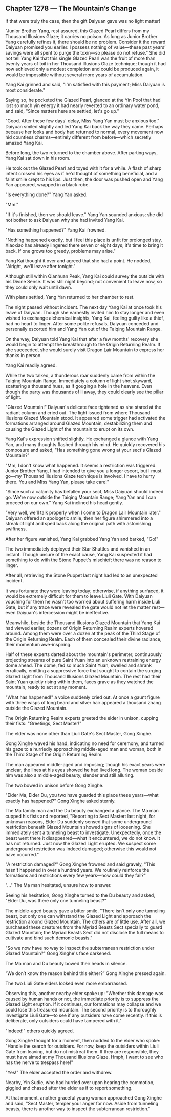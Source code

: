 ## Chapter 1278 — The Mountain’s Change

If that were truly the case, then the gift Daiyuan gave was no light matter!

"Junior Brother Yang, rest assured, this Glazed Pearl differs from my Thousand Illusions Glaze; it carries no poison. As long as Junior Brother Yang carefully refines it, there should be no problem. Consider it the reward Daiyuan promised you earlier. I possess nothing of value—these past years’ savings were all spent to purge the toxin—so please do not refuse." She did not tell Yang Kai that this single Glazed Pearl was the fruit of more than twenty years of toil in her Thousand Illusions Glaze technique; though it had now achieved only a modest completion and could be produced again, it would be impossible without several more years of accumulation.

Yang Kai grinned and said, "I'm satisfied with this payment; Miss Daiyuan is most considerate."

Saying so, he pocketed the Glazed Pearl, glanced at the Yin Pool that had lost so much yin energy it had nearly reverted to an ordinary water pond, and said, "Since matters here are settled, let's go up."

"Good. After these few days' delay, Miss Yang Yan must be anxious too." Daiyuan smiled slightly and led Yang Kai back the way they came. Perhaps because her looks and body had returned to normal, every movement now hid countless charms—entirely different from before—which secretly amazed Yang Kai.

Before long, the two returned to the chamber above. After parting ways, Yang Kai sat down in his room.

He took out the Glazed Pearl and toyed with it for a while. A flash of sharp intent crossed his eyes as if he'd thought of something beneficial, and a faint smile crept to his lips. Just then, the door was pushed open and Yang Yan appeared, wrapped in a black robe.

"Is everything done?" Yang Yan asked.

"Mm."

"If it's finished, then we should leave." Yang Yan sounded anxious; she did not bother to ask Daiyuan why she had invited Yang Kai.

"Has something happened?" Yang Kai frowned.

"Nothing happened exactly, but I feel this place is unfit for prolonged stay. Xiaoxiao has already lingered there seven or eight days; it's time to bring it back. If one grows too greedy, problems may arise."

Yang Kai thought it over and agreed that she had a point. He nodded, "Alright, we'll leave after tonight."

Although still within Qianhuan Peak, Yang Kai could survey the outside with his Divine Sense. It was still night beyond; not convenient to leave now, so they could only wait until dawn.

With plans settled, Yang Yan returned to her chamber to rest.

The night passed without incident. The next day Yang Kai at once took his leave of Daiyuan. Though she earnestly invited him to stay longer and even wished to exchange alchemical insights, Yang Kai, feeling guilty like a thief, had no heart to linger. After some polite refusals, Daiyuan conceded and personally escorted him and Yang Yan out of the Taiqing Mountain Range.

On the way, Daiyuan told Yang Kai that after a few months' recovery she would begin to attempt the breakthrough to the Origin Returning Realm. If she succeeded, she would surely visit Dragon Lair Mountain to express her thanks in person.

Yang Kai readily agreed.

While the two talked, a thunderous roar suddenly came from within the Taiqing Mountain Range. Immediately a column of light shot skyward, scattering a thousand hues, as if gouging a hole in the heavens. Even though the party was thousands of li away, they could clearly see the pillar of light.

"Glazed Mountain!" Daiyuan's delicate face tightened as she stared at the radiant column and cried out. The light issued from where Thousand Illusions Glazed Mountain stood. It appeared some trigger had activated the formations arranged around Glazed Mountain, destabilizing them and causing the Glazed Light of the mountain to erupt on its own.

Yang Kai's expression shifted slightly. He exchanged a glance with Yang Yan, and many thoughts flashed through his mind. He quickly recovered his composure and asked, "Has something gone wrong at your sect's Glazed Mountain?"

"Mm, I don't know what happened. It seems a restriction was triggered. Junior Brother Yang, I had intended to give you a longer escort, but I must go—my Thousand Illusions Glaze technique is involved. I have to hurry there. You and Miss Yang Yan, please take care!"

"Since such a calamity has befallen your sect, Miss Daiyuan should indeed go. We're now outside the Taiqing Mountain Range; Yang Yan and I can proceed on our own." Yang Kai inclined his head gently.

"Very well, we'll talk properly when I come to Dragon Lair Mountain later." Daiyuan offered an apologetic smile, then her figure shimmered into a streak of light and sped back along the original path with astonishing swiftness.

After her figure vanished, Yang Kai grabbed Yang Yan and barked, "Go!"

The two immediately deployed their Star Shuttles and vanished in an instant. Though unsure of the exact cause, Yang Kai suspected it had something to do with the Stone Puppet's mischief; there was no reason to linger.

After all, retrieving the Stone Puppet last night had led to an unexpected incident.

It was fortunate they were leaving today; otherwise, if anything surfaced, it would be extremely difficult for them to leave Liuli Gate. With Daiyuan vouching for them he wasn't too worried about suffering harm inside Liuli Gate, but if any trace were revealed the gate would not let the matter rest—even Daiyuan's intercession might be ineffective.

Meanwhile, beside the Thousand Illusions Glazed Mountain that Yang Kai had viewed earlier, dozens of Origin Returning Realm experts hovered around. Among them were over a dozen at the peak of the Third Stage of the Origin Returning Realm. Each of them concealed their divine radiance, their momentum awe-inspiring.

Half of these experts darted about the mountain's perimeter, continuously projecting streams of pure Saint Yuan into an unknown restraining energy dome ahead. The dome, fed so much Saint Yuan, swelled and shrank erratically, emitting a suppressive force that sought to contain the surging Glazed Light from Thousand Illusions Glazed Mountain. The rest had their Saint Yuan quietly rising within them, faces grave as they watched the mountain, ready to act at any moment.

"What has happened!" a voice suddenly cried out. At once a gaunt figure with three wisps of long beard and silver hair appeared a thousand zhang outside the Glazed Mountain.

The Origin Returning Realm experts greeted the elder in unison, cupping their fists: "Greetings, Sect Master!"

The elder was none other than Liuli Gate's Sect Master, Gong Xinghe.

Gong Xinghe waved his hand, indicating no need for ceremony, and turned his gaze to a hurriedly approaching middle-aged man and woman, both in the Third Stage of the Origin Returning Realm.

The man appeared middle-aged and imposing; though his exact years were unclear, the lines at his eyes showed he had lived long. The woman beside him was also a middle-aged beauty, slender and still alluring.

The two bowed in unison before Gong Xinghe.

"Elder Ma, Elder Du, you two have guarded this place these years—what exactly has happened?" Gong Xinghe asked sternly.

The Ma family man and the Du beauty exchanged a glance. The Ma man cupped his fists and reported, "Reporting to Sect Master: last night, for unknown reasons, Elder Du suddenly sensed that some underground restriction beneath Glazed Mountain showed signs of loosening. She immediately sent a tunneling beast to investigate. Unexpectedly, once the beast went there it disappeared—what it encountered, we do not know. It has not returned. Just now the Glazed Light erupted. We suspect some underground restriction was indeed damaged; otherwise this would not have occurred."

"A restriction damaged?" Gong Xinghe frowned and said gravely, "This hasn't happened in over a hundred years. We routinely reinforce the formations and restrictions every few years—how could they fail?"

"..." The Ma man hesitated, unsure how to answer.

Seeing his hesitation, Gong Xinghe turned to the Du beauty and asked, "Elder Du, was there only one tunneling beast?"

The middle-aged beauty gave a bitter smile. "There isn't only one tunneling beast, but only one can withstand the Glazed Light and approach the restriction around Glazed Mountain. The others are of little use. After all, we purchased these creatures from the Myriad Beasts Sect specially to guard Glazed Mountain; the Myriad Beasts Sect did not disclose the full means to cultivate and bind such demonic beasts."

"So we now have no way to inspect the subterranean restriction under Glazed Mountain?" Gong Xinghe's face darkened.

The Ma man and Du beauty bowed their heads in silence.

“We don’t know the reason behind this either?” Gong Xinghe pressed again.

The two Liuli Gate elders looked even more embarrassed.

Observing this, another nearby elder spoke up: "Whether this damage was caused by human hands or not, the immediate priority is to suppress the Glazed Light eruption. If it continues, our formations may collapse and we could lose this treasured mountain. The second priority is to thoroughly investigate Liuli Gate—to see if any outsiders have come recently. If this is deliberate, only outsiders could have tampered with it."

"Indeed!" others quickly agreed.

Gong Xinghe thought for a moment, then nodded to the elder who spoke: "Handle the search for outsiders. For now, keep the outsiders within Liuli Gate from leaving, but do not mistreat them. If they are responsible, they must have aimed at my Thousand Illusions Glaze. Hmph, I want to see who has the nerve to trespass here!"

"Yes!" The elder accepted the order and withdrew.

Nearby, Yin Sudie, who had hurried over upon hearing the commotion, giggled and chased after the elder as if to report something.

At that moment, another graceful young woman approached Gong Xinghe and said, "Sect Master, temper your anger for now. Aside from tunneling beasts, there is another way to inspect the subterranean restriction."